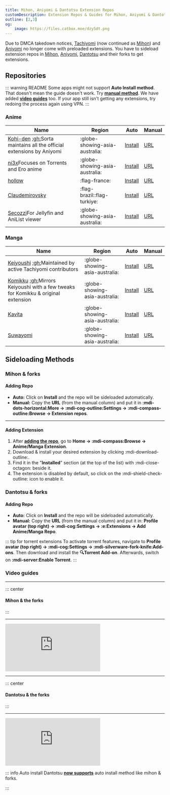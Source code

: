 ```yaml
---
title: Mihon, Aniyomi & Dantotsu Extension Repos
customDescription: Extension Repos & Guides for Mihon, Aniyomi & Dantotsu
outline: [2,3]
og:
    image: https://files.catbox.moe/dzy5dt.png
---
```


<GradientCard title="Extension Repos" description="Mihon, Aniyomi & Dantotsu Extension Repos & Guides" theme="turquoise" variant="thin"/>

Due to DMCA takedown notices, [Tachiyomi](https://tachiyomi.org/) (now continued as [Mihon](https://mihon.app/)) and [Aniyomi](https://aniyomi.org/) no longer come with preloaded extensions. You have to sideload extension repos in [Mihon](https://mihon.app/), [Aniyomi](https://aniyomi.org/), [Dantotsu](https://dantotsuapp.netlify.app/) and their forks to get extensions.

## Repositories

::: warning README
Some apps might not support **Auto Install method**. That doesn't mean the guide doesn't work. Try [**manual method**](#adding-repo). We have added [**video guides**](#video-guides) too. If your app still isn't getting any extensions, try redoing the process again using VPN.
:::

### Anime

| Name | Region | Auto | Manual |
| - | - | - | - |
| [Kohi-den](https://github.com/Kohi-den/extensions) [:gh:](https://github.com/Kohi-den/extensions-source)<tooltip>Sorta maintains all the official extensions by Aniyomi</tooltip> | :globe-showing-asia-australia: | [Install](aniyomi://add-repo?url=https://raw.githubusercontent.com/Kohi-den/extensions/main/index.min.json) | [URL](https://raw.githubusercontent.com/Kohi-den/extensions/main/index.min.json) |
| [ni3x](https://github.com/ni3x/aniyomi-extensions)<tooltip>Focuses on Torrents and Ero anime</tooltip> | :globe-showing-asia-australia: | [Install](aniyomi://add-repo?url=https://raw.githubusercontent.com/ni3x/aniyomi-extensions/repo/index.min.json) | [URL](https://raw.githubusercontent.com/ni3x/aniyomi-extensions/repo/index.min.json) |
| [hollow](https://codeberg.org/hollow/aniyomi-extensions-fr) | :flag-france: | [Install](aniyomi://add-repo?url=https://codeberg.org/hollow/aniyomi-extensions-fr/media/branch/repo/index.min.json) | [URL](https://codeberg.org/hollow/aniyomi-extensions-fr/media/branch/repo/index.min.json) |
| [Claudemirovsky](https://github.com/Claudemirovsky/cursedyomi-extensions) | :flag-brazil::flag-turkiye: | [Install](aniyomi://add-repo?url=https://raw.githubusercontent.com/Claudemirovsky/cursedyomi-extensions/repo/index.min.json) | [URL](https://raw.githubusercontent.com/Claudemirovsky/cursedyomi-extensions/repo/index.min.json) |
| [Secozzi](https://github.com/Secozzi/aniyomi-extensions)<tooltip>For Jellyfin and AniList viewer</tooltip> | :globe-showing-asia-australia: | [Install](aniyomi://add-repo?url=https://raw.githubusercontent.com/Secozzi/aniyomi-extensions/refs/heads/repo/index.min.json) | [URL](https://raw.githubusercontent.com/Secozzi/aniyomi-extensions/refs/heads/repo/index.min.json) |

### Manga
| Name | Region | Auto | Manual |
| - | - | - | - |
| [Keiyoushi](https://keiyoushi.github.io/) [:gh:](https://github.com/keiyoushi/extensions)<tooltip>Maintained by active Tachiyomi contributors</tooltip> | :globe-showing-asia-australia: | [Install](tachiyomi://add-repo?url=https://raw.githubusercontent.com/keiyoushi/extensions/repo/index.min.json) | [URL](https://raw.githubusercontent.com/keiyoushi/extensions/repo/index.min.json) |
| [Komikku](https://komikku-app.github.io/) [:gh:](https://github.com/komikku-app/komikku-extensions)<tooltip>Mirrors Keiyoushi with a few tweaks for Komikku & original extension</tooltip> | :globe-showing-asia-australia: | [Install](tachiyomi://add-repo?url=https://raw.githubusercontent.com/komikku-app/extensions/repo/index.min.json) | [URL](https://raw.githubusercontent.com/komikku-app/extensions/repo/index.min.json) |
| [Kavita](https://github.com/Kareadita/tach-extension/) | :globe-showing-asia-australia: | [Install](tachiyomi://add-repo?url=https://raw.githubusercontent.com/Kareadita/tach-extension/repo/index.min.json) | [URL](https://raw.githubusercontent.com/Kareadita/tach-extension/repo/index.min.json) |
| [Suwayomi](https://github.com/Suwayomi/tachiyomi-extension) | :globe-showing-asia-australia: | [Install](tachiyomi://add-repo?url=https://raw.githubusercontent.com/Suwayomi/tachiyomi-extension/repo/index.min.json) | [URL](https://raw.githubusercontent.com/Suwayomi/tachiyomi-extension/repo/index.min.json) |



## Sideloading Methods

### Mihon & forks

#### Adding Repo
- **Auto:** Click on **Install** and the repo will be sideloaded automatically.
- **Manual:** Copy the **URL** (from the manual column) and put it in **:mdi-dots-horizontal:More -> :mdi-cog-outline:Settings -> :mdi-compass-outline:Browse -> Extension repos**.
___
#### Adding Extension
1. After [**adding the repo**](#adding-repo), go to **Home -> :mdi-compass:Browse -> Anime/Manga Extension**.
2. Download & install your desired extension by clicking :mdi-download-outline:.
3. Find it in the "**Installed**" section (at the top of the list) with :mdi-close-octagon: beside it.
4. The extension is disabled by default, so click on the :mdi-shield-check-outline: icon to enable it.

### Dantotsu & forks

#### Adding Repo
- **Auto:** Click on **Install** and the repo will be sideloaded automatically.
- **Manual:** Copy the **URL** (from the manual column) and put it in: **Profile avatar (top right) -> :mdi-cog:Settings -> :e:Extensions -> Add Anime/Manga Repo**.

::: tip for torrent extensions
To activate torrent features, navigate to **Profile avatar (top right) -> :mdi-cog:Settings -> :mdi-silverware-fork-knife:Add-ons**. Then download and install the **:mag:Torrent Add-on**. Afterwards, switch on **:mdi-server:Enable Torrent**.
:::


### Video guides

___

::: center
#### **Mihon & the forks**
:::
___

<div class="video_wrapper"><iframe src="https://www.youtube.com/embed/wemPCkUCyxo" frameborder="0" allowfullscreen></iframe></div>

___

::: center
#### **Dantotsu & the forks**
:::
___

<div class="video_wrapper"><iframe src="https://www.youtube.com/embed/dubXV-R9lUM" frameborder="0" allowfullscreen></iframe></div>

::: info Auto install
Dantotsu [**now supports**](https://github.com/rebelonion/Dantotsu/pull/558/commits/38d68a79761b59f6a5a6cbb7380cfdb99a82b21b) auto install method like mihon & forks.

:::